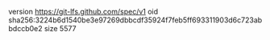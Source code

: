 version https://git-lfs.github.com/spec/v1
oid sha256:3224b6d1540be3e97269dbbcdf35924f7feb5ff693311903d6c723abbdccb0e2
size 5577
